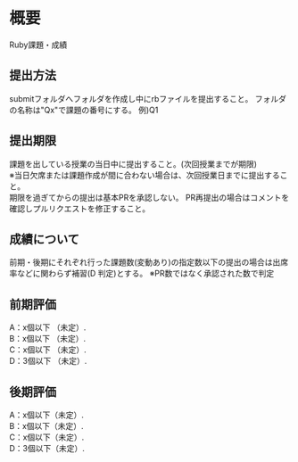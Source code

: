 # 概要
Ruby課題・成績

## 提出方法
submitフォルダへフォルダを作成し中にrbファイルを提出すること。
フォルダの名称は"Qx"で課題の番号にする。
例)Q1

## 提出期限
課題を出している授業の当日中に提出すること。(次回授業までが期限)  
※当日欠席または課題作成が間に合わない場合は、次回授業日までに提出すること。  
期限を過ぎてからの提出は基本PRを承認しない。
PR再提出の場合はコメントを確認しプルリクエストを修正すること。

## 成績について
前期・後期にそれぞれ行った課題数(変動あり)の指定数以下の提出の場合は出席率などに関わらず補習(D 判定)とする。
※PR数ではなく承認された数で判定

## 前期評価

A：x個以下 （未定）.   
B：x個以下 （未定）.  
C：x個以下 （未定）.   
D：3個以下 （未定）.   

## 後期評価

A：x個以下（未定）.  
B：x個以下（未定）.  
C：x個以下（未定）.  
D：3個以下（未定）.   
